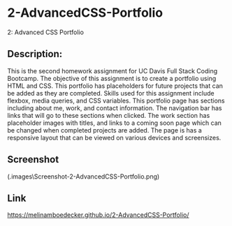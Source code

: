 # 2-AdvancedCSS-Portfolio
2:  Advanced CSS Portfolio

## Description: 
This is the second homework assignment for UC Davis Full Stack Coding Bootcamp. The objective of this assignment is to create a portfolio using HTML and CSS. This portfolio has placeholders for future projects that can be added as they are completed. Skills used for this assignment include flexbox, media queries, and CSS variables.  This portfolio page has sections including about me, work, and contact information. The navigation bar has links that will go to these sections when clicked. The work section has placeholder images with titles, and links to a coming soon page which can be changed when completed projects are added. The page is has a responsive layout that can be viewed on various devices and screensizes. 

## Screenshot
(.images\Screenshot-2-AdvancedCSS-Portfolio.png)

## Link
https://melinamboedecker.github.io/2-AdvancedCSS-Portfolio/
